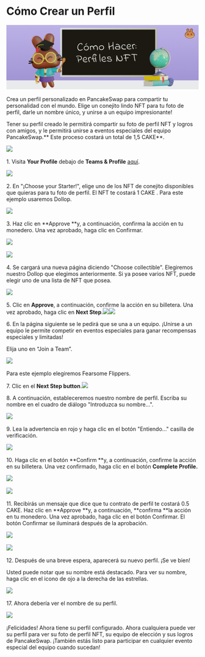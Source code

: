 # Cómo Crear un Perfil

![](<../../.gitbook/assets/docs-masthead (4).png>)

Crea un perfil personalizado en PancakeSwap para compartir tu personalidad con el mundo. Elige un conejito lindo NFT para tu foto de perfil, darle un nombre único, y unirse a un equipo impresionante!

Tener su perfil creado le permitirá compartir su foto de perfil NFT y logros con amigos, y le permitirá unirse a eventos especiales del equipo PancakeSwap.** Este proceso costará un total de 1,5 CAKE**.

![](https://lh6.googleusercontent.com/\_lvq\_wpwDw96zKVutm23VddK1SNqYt7TdAu7YYWVkTTfEggvsHNUtTBe4333NlZXCyJyOZnoWObWcWA8CyoC4Db0R-xjaQUSxmHZpuca5Hrqr-xsBbRh5aKHa3x2dVakNRtNqXi5)

1\. Visita **Your Profile** debajo de **Teams & Profile** [aquí](https://pancakeswap.finance/profile).

![](https://lh5.googleusercontent.com/20LdxdDz-6IKT3kihaAuSqvOL0UxeEkYtXujCnET\_-BHONGg5OfDS5A3gWdjFKtvIXdOlVfBVBjG2O8TDzoWydnnkViG\_LPSgkPfSmAMRNJyY0vVH6uIyxQImL0jCervkVYnSGfn)

2\. En "¡Choose your Starter!", elige uno de los NFT de conejito disponibles que quieras para tu foto de perfil. El NFT te costará 1 CAKE . Para este ejemplo usaremos Dollop.&#x20;

![](https://lh6.googleusercontent.com/R6cuZyD78vXtH\_MBFIjscr-xVIVMd6NTdIHfo8I0aS45tKM5BEeDNsMFlfZrmvixo0YaLMGqU2I0CDk1I4E2Ny8DAXk9Y794Z1DyF4ZrSOGLdKku6zRH0CcAneKrm5kMclfFAMDG)

3\. Haz clic en **Approve **y, a continuación, confirma la acción en tu monedero. Una vez aprobado, haga clic en Confirmar.

![](https://lh3.googleusercontent.com/00X4sXeYHa6Fzla\_LPlBVT2Dexv8OJyijPW0ulow7JyDv6o1SOM-Nm98ek1YPd0SopJuN1hJqpLKgMTxk2Dl-yhdmLlwEf52omHm2aO7J0YjDzakmYIpvN8igJV60kphLh7YCdg-)

![](https://lh3.googleusercontent.com/sEPfT8l6A77UseEx4\_bUr6crKnblU-iviY7qmj8QsE8EM7lR61szUdGpHE8BiyqGOP8J9yeZnv7i0Hf09fkDxjLU4qs3HsHjE3y1TTVDsIev9xZm5Gj8oEBYtzABFATHIzqs0lMx)

4\. Se cargará una nueva página diciendo "Choose collectible". Elegiremos nuestro Dollop que elegimos anteriormente. Si ya posee varios NFT, puede elegir uno de una lista de NFT que posea.

![](https://lh3.googleusercontent.com/pkvS6c\_0QRZzrK7JGyGcTsx6tYjh6oYJrxsYnTFoBS3CUyZaxWZ\_isdPZXaFQ1B92l2Mr1xTirE7SrLD02YorQhfBZH3AK\_bZOY\_rQzZVHAiSnOy1\_JpbRfnt2WXuQG2ay1cF4Ds)

5\. Clic en **Approve**, a continuación, confirme la acción en su billetera. Una vez aprobado, haga clic en  **Next Step**.![](https://lh6.googleusercontent.com/\_4f3JLS4j9JgbP2M5f9yB6veshd-ndf7IAid7mWgfmh-\_0iGiBTvskj\_pWXtrsLKMzjVUHUqEPZmx4bzWx9Ryry-MD0-DqnLBQguhdmL7a40TtHTH7sua5k9dPhqGMxWQbsTKe0N)![](https://lh6.googleusercontent.com/b8IuPUi07trQYUmqQVoG5WptpSOx\_nWIrY7cfTh1uJj2EH3QBn88Xfht8fSoomjjulxdGEfCFoEeal6LvSYPzN6sImWND4axFWzH8rC0rnWefbymP\_j6CmeT\_hoYPU3LGKA448CM)

6\. En la página siguiente se le pedirá que se una a un equipo. ¡Unirse a un equipo le permite competir en eventos especiales para ganar recompensas especiales y limitadas!

Elija uno en “Join a Team”.&#x20;

![](https://lh4.googleusercontent.com/tkTPcACn4cd19k0MXptUu2TjSVdhX4jFq\_3q8wEA80G6RCoFhmw-U9nlWE72NRBz5zQU9EAWecvluILzXjqQ6w-deKY4RilDW1qAsx5PZgTodjk38Y\_nmm8LaBaFhqThChtjdvbp)

Para este ejemplo elegiremos Fearsome Flippers.

7\. Clic en el **Next Step button**.![](https://lh6.googleusercontent.com/b8IuPUi07trQYUmqQVoG5WptpSOx\_nWIrY7cfTh1uJj2EH3QBn88Xfht8fSoomjjulxdGEfCFoEeal6LvSYPzN6sImWND4axFWzH8rC0rnWefbymP\_j6CmeT\_hoYPU3LGKA448CM)

8\. A continuación, estableceremos nuestro nombre de perfil. Escriba su nombre en el cuadro de diálogo "Introduzca su nombre...".

![](https://lh5.googleusercontent.com/jYsH-e37sFkHWkbRwC03ubVZyoGV4\_h6dBOZCEhAyj3UfWuE2dUAPQkODgeyv9y339MsCJ-AvP2ioOpsGtXtuW66SaovgxCM-9CJcyawF099GLFCQ-oanz2ByDFDTI2I02Q4GSn8)

9\. Lea la advertencia en rojo y haga clic en el botón "Entiendo..." casilla de verificación.

![](https://lh6.googleusercontent.com/wiqoAQVE7CPY4UCfr0M0d9kCws1oNFZDePoiU8z2PKmQ2cIo6rE0gBqacHQNsN9C-2u2sDxkGZVBD9LCw6RmnZk6ShGx0jQUHuCidS6J33q0yatyf0cXG0e4iQHlUA373kwZDv1K)

10\. Haga clic en el botón **Confirm **y, a continuación, confirme la acción en su billetera. Una vez confirmado, haga clic en el botón **Complete Profile.**&#x20;

![](https://lh3.googleusercontent.com/XIVEO4\_Nc6bnJiMRXJXwJTGCeFRp7td9n4RoHMH\_NdRaMMYXnzNMPlLTyfJRzS4v2OgTsSHScVH1uGWq8WHtnSy4Stb8Q\_CC1OSgRIDRYJ8ClLM-BcfvT4Sy7IF6rxt6Hi1hetG8)

![](https://lh5.googleusercontent.com/tWUaujM\_pgtzsn3xo5T3GDchCnOCbrWiiMoNQIdk3npNIUjKqm\_XKzTpknAC1YxkCCtBBtax1yjRMxHyNShaLLTTwXI8NDx93fZrUDtqz0edyyk-T4OljMzsmjnGuRXo5eRc\_Rph)

11\. Recibirás un mensaje que dice que tu contrato de perfil te costará 0.5 CAKE. Haz clic en **Approve **y, a continuación, **confirma **la acción en tu monedero. Una vez aprobado, haga clic en el botón Confirmar. El botón Confirmar se iluminará después de la aprobación.

![](https://lh5.googleusercontent.com/Qzstx6YRW4sXnox\_e7VBBdYwTYr\_TSW-QHZyHkgsg1XR3Vw3cLsYfpCxa4qNQzU13aNtoQnG0-cFRttpcXMhPj7yFUeiirKodt5iK1XhqO5QQKfQCFu4i0q8wcWRYKFoU06cjN2A)

![](https://lh6.googleusercontent.com/koUxKN2iBpF7vWWV\_vYDSjGJ20-qCRM5B98r6KZoa2y289b2ytULOr2VVWBFh1petNO79f2R0x8FeEo-\_miNFEdYAp2OLoT8wGbKxNSaWlCypKIeZYhcPF6bQ-NVSDgGKCENEW64)

12\. Después de una breve espera, aparecerá su nuevo perfil. ¡Se ve bien!

Usted puede notar que su nombre está destacado. Para ver su nombre, haga clic en el icono de ojo a la derecha de las estrellas.

![](https://lh3.googleusercontent.com/ThyQCproCQmHGPsG755\_hL4ZyXtHnC1H1xYeNEJ7me3pQGRi0sx8lzu-Cko-sS5PzmAEUyT1OpEhASsbkTiS2n8yO5Qvrx\_eov8EX1psdbTSApJeEn5caDZpcXzIOvYDX-S9ZD6z)

17\. Ahora debería ver el nombre de su perfil.

![](https://lh3.googleusercontent.com/jJmpNe\_beAlRvDnAm-oXGoop55b887kqOm6OotU55IpkqgAMrS18jvkkF04hnMkfq3iieuFibxrKnVTSkgZOWOf2XvXEpo9Bi-TBtBfxleJN8Fhrh2cRwR07Xu97wrwpU-9Gh7kY)

¡Felicidades! Ahora tiene su perfil configurado. Ahora cualquiera puede ver su perfil para ver su foto de perfil NFT, su equipo de elección y sus logros de PancakeSwap. ¡También estás listo para participar en cualquier evento especial del equipo cuando sucedan!
